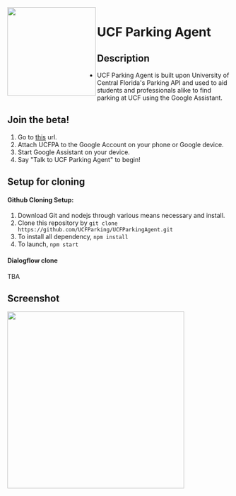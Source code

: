 <img src="https://d2juyu303oh9b6.cloudfront.net/image/beefdbdb52d5dd4ce450e8d3073fe426.jpg?&icq=80&sig=72fe947af6f4ca74c5068fb481e860c6" width="200" align="left" />

# UCF Parking Agent
## Description
 - UCF Parking Agent is built upon University of Central Florida's Parking API and used to aid students and professionals alike to find parking at UCF using the Google Assistant.

## Join the beta!
 1. Go to [this](https://assistant.google.com/services/a/uid/000000112b90785e?hl=en) url.
 2. Attach UCFPA to the Google Account on your phone or Google device.
 3. Start Google Assistant on your device.
 4. Say "Talk to UCF Parking Agent" to begin!

## Setup for cloning
#### Github Cloning Setup:
1. Download Git and nodejs through various means necessary and install.
2. Clone this repository by `git clone https://github.com/UCFParking/UCFParkingAgent.git`
3. To install all dependency, `npm install`
4. To launch, `npm start`

#### Dialogflow clone
TBA

## Screenshot

<img src="https://i.imgur.com/U76HAmx.png" width="400" align="left" />
